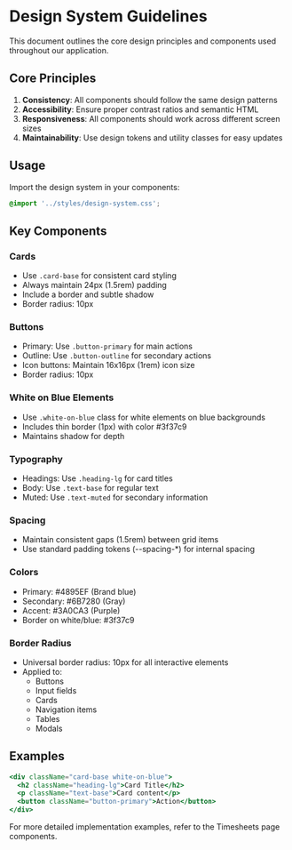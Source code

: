 # Design System Guidelines

This document outlines the core design principles and components used throughout our application.

## Core Principles

1. **Consistency**: All components should follow the same design patterns
2. **Accessibility**: Ensure proper contrast ratios and semantic HTML
3. **Responsiveness**: All components should work across different screen sizes
4. **Maintainability**: Use design tokens and utility classes for easy updates

## Usage

Import the design system in your components:
```css
@import '../styles/design-system.css';
```

## Key Components

### Cards
- Use `.card-base` for consistent card styling
- Always maintain 24px (1.5rem) padding
- Include a border and subtle shadow
- Border radius: 10px

### Buttons
- Primary: Use `.button-primary` for main actions
- Outline: Use `.button-outline` for secondary actions
- Icon buttons: Maintain 16x16px (1rem) icon size
- Border radius: 10px

### White on Blue Elements
- Use `.white-on-blue` class for white elements on blue backgrounds
- Includes thin border (1px) with color #3f37c9
- Maintains shadow for depth

### Typography
- Headings: Use `.heading-lg` for card titles
- Body: Use `.text-base` for regular text
- Muted: Use `.text-muted` for secondary information

### Spacing
- Maintain consistent gaps (1.5rem) between grid items
- Use standard padding tokens (--spacing-*) for internal spacing

### Colors
- Primary: #4895EF (Brand blue)
- Secondary: #6B7280 (Gray)
- Accent: #3A0CA3 (Purple)
- Border on white/blue: #3f37c9

### Border Radius
- Universal border radius: 10px for all interactive elements
- Applied to:
  - Buttons
  - Input fields
  - Cards
  - Navigation items
  - Tables
  - Modals

## Examples

```jsx
<div className="card-base white-on-blue">
  <h2 className="heading-lg">Card Title</h2>
  <p className="text-base">Card content</p>
  <button className="button-primary">Action</button>
</div>
```

For more detailed implementation examples, refer to the Timesheets page components.